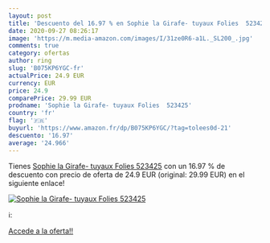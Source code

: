 ```yaml
---
layout: post
title: 'Descuento del 16.97 % en Sophie la Girafe- tuyaux Folies  523425'
date: 2020-09-27 08:26:17
image: 'https://m.media-amazon.com/images/I/31ze0R6-a1L._SL200_.jpg'
comments: true
category: ofertas
author: ring
slug: 'B075KP6YGC-fr'
actualPrice: 24.9 EUR
currency: EUR
price: 24.9
comparePrice: 29.99 EUR
prodname: 'Sophie la Girafe- tuyaux Folies  523425'
country: 'fr'
flag: '🇫🇷'
buyurl: 'https://www.amazon.fr/dp/B075KP6YGC/?tag=tolees0d-21'
descuento: '16.97'
average: '24.966'
---
```


Tienes [Sophie la Girafe- tuyaux Folies  523425](https://www.amazon.fr/dp/B075KP6YGC/?tag=tolees0d-21) con un 16.97 % de descuento con precio de oferta de 24.9 EUR (original: 29.99 EUR) en el siguiente enlace!

[![Sophie la Girafe- tuyaux Folies  523425](https://m.media-amazon.com/images/I/31ze0R6-a1L._SL200_.jpg)](https://www.amazon.fr/dp/B075KP6YGC/?tag=tolees0d-21)

ℹ️:


[Accede a la oferta!!](https://www.amazon.fr/dp/B075KP6YGC/?tag=tolees0d-21)
